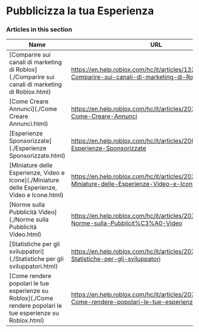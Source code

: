 # Pubblicizza la tua Esperienza  
### Articles in this section
Name|URL
-|-
[Comparire sui canali di marketing di Roblox](./Comparire sui canali di marketing di Roblox.html) |https://en.help.roblox.com/hc/it/articles/13265567553812-Comparire-sui-canali-di-marketing-di-Roblox
[Come Creare Annunci](./Come Creare Annunci.html) |https://en.help.roblox.com/hc/it/articles/203313840-Come-Creare-Annunci
[Esperienze Sponsorizzate](./Esperienze Sponsorizzate.html) |https://en.help.roblox.com/hc/it/articles/206455923-Esperienze-Sponsorizzate
[Miniature delle Esperienze, Video e Icone](./Miniature delle Esperienze, Video e Icone.html) |https://en.help.roblox.com/hc/it/articles/203314060-Miniature-delle-Esperienze-Video-e-Icone
[Norme sulla Pubblicità Video](./Norme sulla Pubblicità Video.html) |https://en.help.roblox.com/hc/it/articles/203312520-Norme-sulla-Pubblicit%C3%A0-Video
[Statistiche per gli sviluppatori](./Statistiche per gli sviluppatori.html) |https://en.help.roblox.com/hc/it/articles/203314110-Statistiche-per-gli-sviluppatori
[Come rendere popolari le tue esperienze su Roblox](./Come rendere popolari le tue esperienze su Roblox.html) |https://en.help.roblox.com/hc/it/articles/203313420-Come-rendere-popolari-le-tue-esperienze-su-Roblox